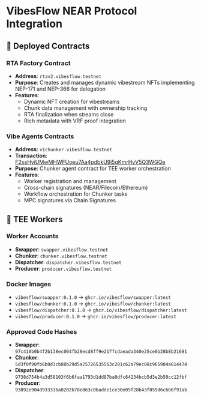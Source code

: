 # VibesFlow NEAR Protocol Integration

## 🚀 Deployed Contracts

### RTA Factory Contract
- **Address**: `rtav2.vibesflow.testnet`
- **Purpose**: Creates and manages dynamic vibestream NFTs implementing NEP-171 and NEP-366 for delegation
- **Features**:
  - Dynamic NFT creation for vibestreams
  - Chunk data management with ownership tracking
  - RTA finalization when streams close
  - Rich metadata with VRF proof integration

### Vibe Agents Contracts
- **Address**: `v1chunker.vibesflow.testnet`
- **Transaction**: [F2xsHyiUMwMHWFUoeu7Aa4pdbkU9i5qKmrHvV5Q3WGQe](https://testnet.nearblocks.io/txns/F2xsHyiUMwMHWFUoeu7Aa4pdbkU9i5qKmrHvV5Q3WGQe)
- **Purpose**: Chunker agent contract for TEE worker orchestration
- **Features**:
  - Worker registration and management
  - Cross-chain signatures (NEAR/Filecoin/Ethereum)
  - Workflow orchestration for Chunker tasks
  - MPC signatures via Chain Signatures

## 🤖 TEE Workers

### Worker Accounts
- **Swapper**: `swapper.vibesflow.testnet`
- **Chunker**: `chunker.vibesflow.testnet`  
- **Dispatcher**: `dispatcher.vibesflow.testnet`
- **Producer**: `producer.vibesflow.testnet`

### Docker Images
- `vibesflow/swapper:0.1.0` → `ghcr.io/vibesflow/swapper:latest`
- `vibesflow/chunker:0.1.0` → `ghcr.io/vibesflow/chunker:latest`
- `vibesflow/dispatcher:0.1.0` → `ghcr.io/vibesflow/dispatcher:latest`
- `vibesflow/producer:0.1.0` → `ghcr.io/vibesflow/producer:latest`

### Approved Code Hashes
- **Swapper**: `97c410b0b4f2b138ec004fb28ecd8ff9e217fcdaeada340e25ce0b28b8b21681`
- **Chunker**: `5d3f0f90fb6b0d3cb88b29d5a25726535563c281c62a79ec08c965904a814474`
- **Dispatcher**: `9738d754b4a3d58103f6b6faa1793d1dd87ba0dfc64234bcb5d3e2b50cc12fbf`
- **Producer**: `93892e904d933316a0202b78e863c0badde1ce30e05f28b43f059d6c6b6f91ab`